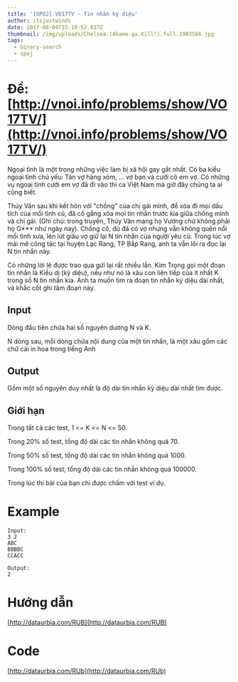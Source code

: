 ```yaml
---
title: '[SPOJ] VO17TV - Tin nhắn kỳ diệu'
author: itsjustwinds
date: 2017-08-04T15:19:52.837Z
thumbnail: /img/uploads/Chelsea.(Akame.ga.Kill!).full.1983566.jpg
tags:
  - binary-search
  - spoj
---
```

# Đề: [http://vnoi.info/problems/show/VO17TV/](http://vnoi.info/problems/show/VO17TV/)

Ngoại tình là một trong những việc làm bị xã hội gay gắt nhất. Có ba kiểu ngoại tình chủ yếu: Tán vợ hàng xóm, ... vợ bạn và cưới cô em vợ. Có những vụ ngoại tình cưới em vợ đã đi vào thi ca Việt Nam mà giờ đây chúng ta ai cũng biết.

Thúy Vân sau khi kết hôn với "chồng" của chị gái mình, để xóa đi mọi dấu tích của mối tình cũ, đã cố gắng xóa mọi tin nhắn trước kia giữa chồng mình và chị gái. \(Ghi chú: trong truyện, Thúy Vân mang họ Vương chứ không phải họ G\*\*\* như ngày nay\). Chồng cô, dù đã có vợ nhưng vẫn không quên nổi mối tình xưa, lén lút giấu vợ giữ lại N tin nhắn của người yêu cũ. Trong lúc vợ mải mê công tác tại huyện Lạc Rang, TP Bắp Rang, anh ta vẫn lôi ra đọc lại N tin nhắn này.

Có những lời lẽ được trao qua gửi lại rất nhiều lần. Kim Trọng gọi một đoạn tin nhắn là Kiều dị \(kỳ diệu\), nếu như nó là xâu con liên tiếp của ít nhất K trong số N tin nhắn kia. Anh ta muốn tìm ra đoạn tin nhắn kỳ diệu dài nhất, và khắc cốt ghi tâm đoạn này.

## Input

Dòng đầu tiên chứa hai số nguyên dương N và K.

N dòng sau, mỗi dòng chứa nội dung của một tin nhắn, là một xâu gồm các chữ cái in hoa trong tiếng Anh

## Output

Gồm một số nguyên duy nhất là độ dài tin nhắn kỳ diệu dài nhất tìm được.

## Giới hạn

Trong tất cả các test, 1 &lt;= K &lt;= N &lt;= 50.

Trong 20% số test, tổng độ dài các tin nhắn không quá 70.

Trong 50% số test, tổng độ dài các tin nhắn không quá 1000.

Trong 100% số test, tổng độ dài các tin nhắn không quá 100000.

Trong lúc thi bài của bạn chỉ được chấm với test ví dụ.

# Example

```
Input:
3 2
ABC
BBBBC
CCACC
```

```
Output:
2
```

# Hướng dẫn

[http://dataurbia.com/RUB](http://dataurbia.com/RUB)

# Code

[http://dataurbia.com/RUb](http://dataurbia.com/RUb)

